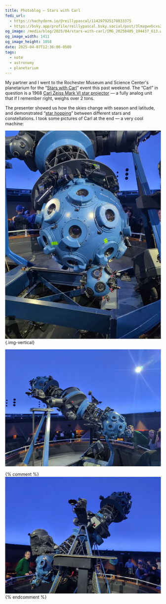 ```yaml
---
title: Photoblog — Stars with Carl
fedi_url: 
  - https://hachyderm.io/@reillypascal/114297925178833375
  - https://bsky.app/profile/reillypascal.bsky.social/post/3lmagwvbcxs2l
og_image: /media/blog/2025/04/stars-with-carl/IMG_20250405_194437_613.webp
og_image_width: 1411
og_image_height: 1058
date: 2025-04-07T12:36:00-0500
tags:
  - note
  - astronomy
  - planetarium
---
```


<link rel="stylesheet" type="text/css" href="/styles/notes-photos.css">

My partner and I went to the Rochester Museum and Science Center's planetarium for the “[Stars with Carl](https://rmsc.org/events/stars-with-carl/)” event this past weekend. The “Carl” in question is a 1968 [Carl Zeiss Mark VI star projector](https://en.wikipedia.org/wiki/Zeiss_projector) — a fully analog unit that if I remember right, weighs over 2 tons. 

The presenter showed us how the skies change with season and latitude, and demonstrated “[star hopping](https://milwaukeeastro.org/beginners/starhopping.asp)” between different stars and constellations. I took some pictures of Carl at the end — a very cool machine:

![A large blue sphere with raised blue rings on the surface, each surrounding a glass lens. The sphere is mounted on a black metal truss.](/media/blog/2025/04/stars-with-carl/IMG_20250405_194210_469.webp){.img-vertical}

![A large cylindrical blue and black metal truss with a pivot passing through the center, held up on a large forked cradle. There is a blue sphere covered in lenses at each end and a number of projectors and lenses mounted on and around the truss.](/media/blog/2025/04/stars-with-carl/IMG_20250405_194437_613.webp)

{% comment %} ![Another view of the same truss and spheres, this time showing the A-frame mount and some auxiliary projectors in the foreground](/media/blog/2025/04/stars-with-carl/IMG_20250405_194229_644.webp) {% endcomment %}
